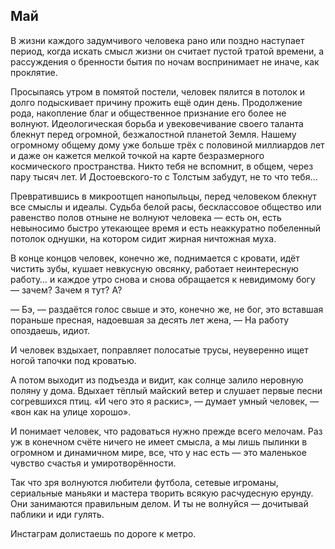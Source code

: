 ## Май

В жизни каждого задумчивого человека рано или поздно наступает период, когда искать смысл жизни он считает пустой тратой времени, а рассуждения о бренности бытия по ночам воспринимает не иначе, как проклятие.

Просыпаясь утром в помятой постели, человек пялится в потолок и долго подыскивает причину прожить ещё один день. Продолжение рода, накопление благ и общественное признание его более не волнуют. Идеологическая борьба и увековечивание своего таланта блекнут перед огромной, безжалостной планетой Земля. Нашему огромному общему дому уже больше трёх с половиной миллиардов лет и даже он кажется мелкой точкой на карте безразмерного космического пространства. Никто тебя не вспомнит, в общем, через пару тысяч лет. И Достоевского-то с Толстым забудут, не то что тебя…

Превратившись в микроотщеп нанопыльцы, перед человеком блекнут все смыслы и идеалы. Судьба белой расы, бесклассовое общество или равенство полов отныне не волнуют человека — есть он, есть невыносимо быстро утекающее время и есть неаккуратно побеленный потолок однушки, на котором сидит жирная ничтожная муха.

В конце концов человек, конечно же, поднимается с кровати, идёт чистить зубы, кушает невкусную овсянку, работает неинтересную работу… и каждое утро снова и снова обращается к невидимому богу — зачем? Зачем я тут? А?

— Бэ, — раздаётся голос свыше и это, конечно же, не бог, это вставшая пораньше пресная, надоевшая за десять лет жена, — На работу опоздаешь, идиот.

И человек вздыхает, поправляет полосатые трусы, неуверенно ищет ногой тапочки под кроватью.

А потом выходит из подъезда и видит, как солнце залило неровную поляну у дома. Вдыхает тёплый майский ветер и слушает первые песни согревшихся птиц. «И чего это я раскис», — думает умный человек, — «вон как на улице хорошо».

И понимает человек, что радоваться нужно прежде всего мелочам. Раз уж в конечном счёте ничего не имеет смысла, а мы лишь пылинки в огромном и динамичном мире, все, что у нас есть — это маленькое чувство счастья и умиротворённости.

Так что зря волнуются любители футбола, сетевые игроманы, сериальные маньяки и мастера творить всякую расчудесную ерунду. Они занимаются правильным делом. И ты не волнуйся — дочитывай паблики и иди гулять.

Инстаграм долистаешь по дороге к метро.